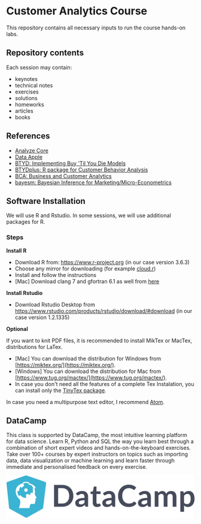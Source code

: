# Customer Analytics Course

This repository contains all necessary inputs to run the course hands-on labs. 

## Repository contents

Each session may contain:

  - keynotes
  - technical notes
  - exercises
  - solutions
  - homeworks
  - articles
  - books

## References

 - [Analyze Core](http://analyzecore.com)
 - [Data Apple](http://www.dataapple.net)
 - [BTYD: Implementing Buy 'Til You Die Models](http://cran.r-project.org/web/packages/BTYD/)
 - [BTYDplus: R package for Customer Behavior Analysis](https://github.com/mplatzer/BTYDplus)
 - [BCA: Business and Customer Analytics](http://cran.r-project.org/web/packages/BCA/) 
 - [bayesm: Bayesian Inference for Marketing/Micro-Econometrics](https://cran.r-project.org/web/packages/bayesm/index.html)
 
## Software Installation

We will use R and Rstudio. In some sessions, we will use additional packages for R.

### Steps

**Install R**

  - Download R from: https://www.r-project.org (in our case version 3.6.3)
  - Choose any mirror for downloading (for example [cloud.r](https://cloud.r-project.org))
  - Install and follow the instructions
  - [Mac] Download clang 7 and gfortran 6.1 as well from [here](https://cloud.r-project.org/bin/macosx/tools/)

**Install Rstudio**

  - Download Rstudio Desktop from https://www.rstudio.com/products/rstudio/download/#download (in our case version 1.2.1335)

**Optional**

If you want to knit PDF files, it is recommended to install MikTex or MacTex, distributions for LaTex.

  - [Mac] You can download the distribution for Windows from [https://miktex.org/](https://miktex.org/).
  - [Windows] You can download the distribution for Mac from [https://www.tug.org/mactex/](https://www.tug.org/mactex/).
  - In case you don't need all the features of a complete Tex Instalation, you can install only the [TinyTex package](https://yihui.name/tinytex/).

In case you need a multipurpose text editor, I recommend [Atom](https://atom.io).

## DataCamp  

This class is supported by DataCamp, the most intuitive learning platform for data science. Learn R, Python and SQL the way you learn best through a combination of short expert videos and hands-on-the-keyboard exercises. Take over 100+ courses by expert instructors on topics such as importing data, data visualization or machine learning and learn faster through immediate and personalised feedback on every exercise.

![Source: DataCamp](images/DataCamp_Horizontal_RGB-d196011f63ebda76dc5c9772425cf9541b8639af842d5e5476ef10f2460ed1e4.png)

